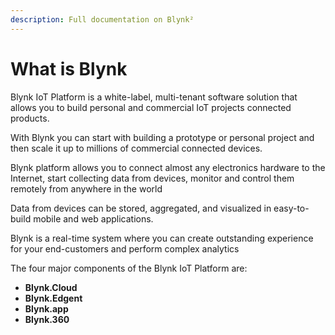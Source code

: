 ```yaml
---
description: Full documentation on Blynk²
---
```


# What is Blynk

Blynk IoT Platform is a white-label, multi-tenant software solution that allows you to build personal and commercial IoT projects connected products. 

With Blynk you can start with building a prototype or personal project and then scale it up to millions of commercial connected devices.

Blynk platform allows you to connect almost any electronics hardware to the Internet, start collecting data from devices, monitor and control them remotely from anywhere in the world 

Data from devices can be stored, aggregated, and visualized in easy-to-build mobile and web applications.  

Blynk is a real-time system where you can create outstanding experience for your end-customers and perform complex analytics

The four major components of the Blynk IoT Platform are:

* **Blynk.Cloud**
* **Blynk.Edgent**
* **Blynk.app**
* **Blynk.360**

